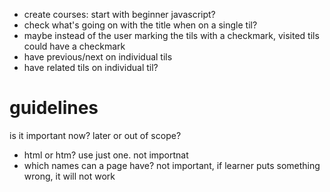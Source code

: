 - create courses: start with beginner javascript?
- check what's going on with the title when on a single til?
- maybe instead of the user marking the tils with a checkmark, visited tils could have a checkmark
- have previous/next on individual tils
- have related tils on individual til?

# guidelines
is it important now? later or out of scope?
- html or htm? use just one. not importnat
- which names can a page have? not important, if learner puts something wrong, it will not work